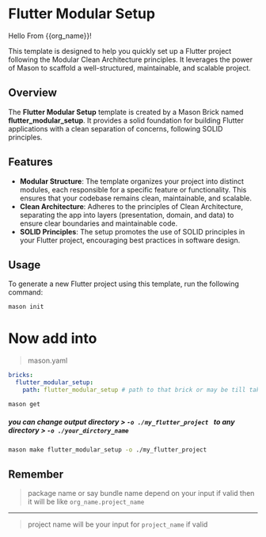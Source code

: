 # Flutter Modular Setup

Hello From {{org_name}}!

This template is designed to help you quickly set up a Flutter project following the Modular Clean Architecture principles. It leverages the power of Mason to scaffold a well-structured, maintainable, and scalable project.

## Overview

The **Flutter Modular Setup** template is created by a Mason Brick named **flutter_modular_setup**. It provides a solid foundation for building Flutter applications with a clean separation of concerns, following SOLID principles.

## Features

- **Modular Structure**: The template organizes your project into distinct modules, each responsible for a specific feature or functionality. This ensures that your codebase remains clean, maintainable, and scalable.
- **Clean Architecture**: Adheres to the principles of Clean Architecture, separating the app into layers (presentation, domain, and data) to ensure clear boundaries and maintainable code.
- **SOLID Principles**: The setup promotes the use of SOLID principles in your Flutter project, encouraging best practices in software design.

## Usage

To generate a new Flutter project using this template, run the following command:

```bash
mason init 
```
# Now add into
> mason.yaml
```yaml
bricks:
  flutter_modular_setup:
    path: flutter_modular_setup # path to that brick or may be till take available as hosted on https://brickhub.dev/bricks/flutter_modular_setup
```
```bash
mason get
```

##### you can change output directory > `-o ./my_flutter_project ` to any directory > `-o ./your_dirctory_name `
```bash
mason make flutter_modular_setup -o ./my_flutter_project 
```

## Remember 
> package name or say bundle name depend on your input if valid then it will be like `org_name.project_name` <br> 
---
> project name will be your input for `project_name` if valid